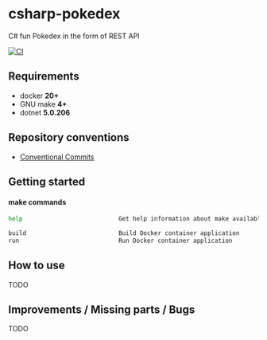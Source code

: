 # csharp-pokedex
C# fun Pokedex in the form of REST API

[![CI](https://github.com/lucazulian/csharp-pokedex/actions/workflows/dotnetcore.yml/badge.svg)](https://github.com/lucazulian/csharp-pokedex/actions/workflows/dotnetcore.yml)

## Requirements
  
  - docker **20+**
  - GNU make **4+**
  - dotnet **5.0.206**

## Repository conventions

  * [Conventional Commits][1]

  [1]: https://www.conventionalcommits.org/en/v1.0.0/

## Getting started

#### make commands

```bash
help                           Get help information about make available commands

build                          Build Docker container application
run                            Run Docker container application
```

## How to use
TODO

## Improvements / Missing parts / Bugs 
TODO
